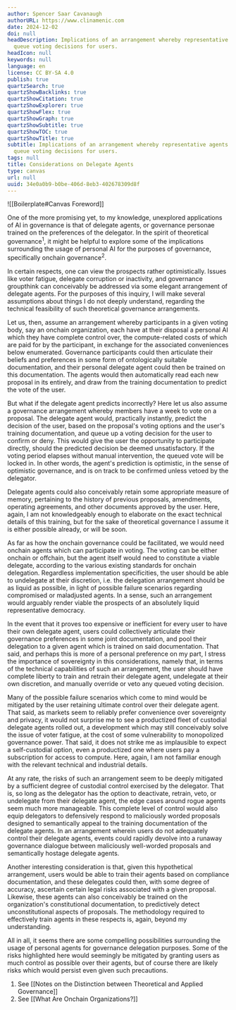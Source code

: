 ```yaml
---
author: Spencer Saar Cavanaugh
authorURL: https://www.clinamenic.com
date: 2024-12-02
doi: null
headDescription: Implications of an arrangement whereby representative agents predictively
  queue voting decisions for users.
headIcon: null
keywords: null
language: en
license: CC BY-SA 4.0
publish: true
quartzSearch: true
quartzShowBacklinks: true
quartzShowCitation: true
quartzShowExplorer: true
quartzShowFlex: true
quartzShowGraph: true
quartzShowSubtitle: true
quartzShowTOC: true
quartzShowTitle: true
subtitle: Implications of an arrangement whereby representative agents predictively
  queue voting decisions for users.
tags: null
title: Considerations on Delegate Agents
type: canvas
url: null
uuid: 34e0a0b9-b0be-406d-8eb3-402678309d8f
---
```


![[Boilerplate#Canvas Foreword]]

One of the more promising yet, to my knowledge, unexplored applications of AI in governance is that of delegate agents, or governance personae trained on the preferences of the delegator. In the spirit of theoretical governance<sup>1</sup>, it might be helpful to explore some of the implications surrounding the usage of personal AI for the purposes of governance, specifically onchain governance<sup>2</sup>.

In certain respects, one can view the prospects rather optimistically. Issues like voter fatigue, delegate corruption or inactivity, and governance groupthink can conceivably be addressed via some elegant arrangement of delegate agents. For the purposes of this inquiry, I will make several assumptions about things I do not deeply understand, regarding the technical feasibility of such theoretical governance arrangements.

Let us, then, assume an arrangement whereby participants in a given voting body, say an onchain organization, each have at their disposal a personal AI which they have complete control over, the compute-related costs of which are paid for by the participant, in exchange for the associated conveniences below enumerated. Governance participants could then articulate their beliefs and preferences in some form of ontologically suitable documentation, and their personal delegate agent could then be trained on this documentation. The agents would then automatically read each new proposal in its entirely, and draw from the training documentation to predict the vote of the user.

But what if the delegate agent predicts incorrectly? Here let us also assume a governance arrangement whereby members have a week to vote on a proposal. The delegate agent would, practically instantly, predict the decision of the user, based on the proposal's voting options and the user's training documentation, and queue up a voting decision for the user to confirm or deny. This would give the user the opportunity to participate directly, should the predicted decision be deemed unsatisfactory. If the voting period elapses without manual intervention, the queued vote will be locked in. In other words, the agent's prediction is optimistic, in the sense of optimistic governance, and is on track to be confirmed unless vetoed by the delegator.

Delegate agents could also conceivably retain some appropriate measure of memory, pertaining to the history of previous proposals, amendments, operating agreements, and other documents approved by the user. Here, again, I am not knowledgeably enough to elaborate on the exact technical details of this training, but for the sake of theoretical governance I assume it is either possible already, or will be soon.

As far as how the onchain governance could be facilitated, we would need onchain agents which can participate in voting. The voting can be either onchain or offchain, but the agent itself would need to constitute a viable delegate, according to the various existing standards for onchain delegation. Regardless implementation specificities, the user should be able to undelegate at their discretion, i.e. the delegation arrangement should be as liquid as possible, in light of possible failure scenarios regarding compromised or maladjusted agents. In a sense, such an arrangement would arguably render viable the prospects of an absolutely liquid representative democracy.

In the event that it proves too expensive or inefficient for every user to have their own delegate agent, users could collectively articulate their governance preferences in some joint documentation, and pool their delegation to a given agent which is trained on said documentation. That said, and perhaps this is more of a personal preference on my part, I stress the importance of sovereignty in this considerations, namely that, in terms of the technical capabilities of such an arrangement, the user should have complete liberty to train and retrain their delegate agent, undelegate at their own discretion, and manually override or veto any queued voting decision.

Many of the possible failure scenarios which come to mind would be mitigated by the user retaining ultimate control over their delegate agent. That said, as markets seem to reliably prefer convenience over sovereignty and privacy, it would not surprise me to see a productized fleet of custodial delegate agents rolled out, a development which may still conceivably solve the issue of voter fatigue, at the cost of some vulnerability to monopolized governance power. That said, it does not strike me as implausible to expect a self-custodial option, even a productized one where users pay a subscription for access to compute. Here, again, I am not familiar enough with the relevant technical and industrial details.

At any rate, the risks of such an arrangement seem to be deeply mitigated by a sufficient degree of custodial control exercised by the delegator. That is, so long as the delegator has the option to deactivate, retrain, veto, or undelegate from their delegate agent, the edge cases around rogue agents seem much more manageable. This complete level of control would also equip delegators to defensively respond to maliciously worded proposals designed to semantically appeal to the training documentation of the delegate agents. In an arrangement wherein users do not adequately control their delegate agents, events could rapidly devolve into a runaway governance dialogue between maliciously well-worded proposals and semantically hostage delegate agents.

Another interesting consideration is that, given this hypothetical arrangement, users would be able to train their agents based on compliance documentation, and these delegates could then, with some degree of accuracy, ascertain certain legal risks associated with a given proposal. Likewise, these agents can also conceivably be trained on the organization's constitutional documentation, to predictively detect unconstitutional aspects of proposals. The methodology required to effectively train agents in these respects is, again, beyond my understanding.

All in all, it seems there are some compelling possibilities surrounding the usage of personal agents for governance delegation purposes. Some of the risks highlighted here would seemingly be mitigated by granting users as much control as possible over their agents, but of course there are likely risks which would persist even given such precautions.

1. See [[Notes on the Distinction between Theoretical and Applied Governance]]
2. See [[What Are Onchain Organizations?]]
